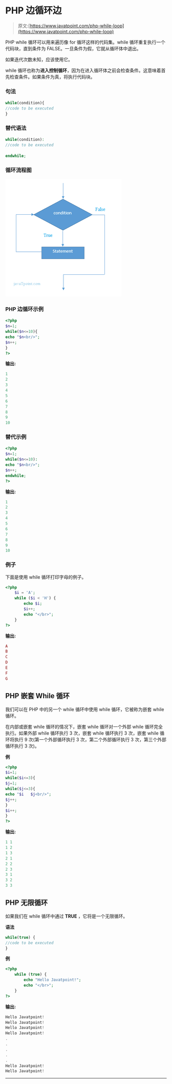# PHP 边循环边

> 原文:[https://www.javatpoint.com/php-while-loop](https://www.javatpoint.com/php-while-loop)

PHP while 循环可以用来遍历像 for 循环这样的代码集。while 循环重复执行一个代码块，直到条件为 FALSE。一旦条件为假，它就从循环体中退出。

如果迭代次数未知，应该使用它。

while 循环也称为**进入控制循环**，因为在进入循环体之前会检查条件。这意味着首先检查条件。如果条件为真，将执行代码块。

### 句法

```php
while(condition){
//code to be executed
}

```

### 替代语法

```php
while(condition):
//code to be executed

endwhile;

```

### 循环流程图

![flowchart of php while loop](img/c75a4e43ac6558f6ac1231146dee1680.png)

### PHP 边循环示例

```php
<?php  
$n=1;  
while($n<=10){  
echo "$n<br/>";  
$n++;  
}  
?>

```

**输出:**

```php
1
2
3
4
5
6
7
8
9
10

```

### 替代示例

```php
<?php  
$n=1;  
while($n<=10):  
echo "$n<br/>";  
$n++;  
endwhile;  
?>  

```

**输出:**

```php
1
2
3
4
5
6
7
8
9
10

```

### 例子

下面是使用 while 循环打印字母的例子。

```php
<?php
	$i = 'A';
	while ($i < 'H') {
		echo $i;
		$i++;
		echo "</br>";
	}
?>

```

**输出:**

```php
A
B
C
D
E
F
G

```

## PHP 嵌套 While 循环

我们可以在 PHP 中的另一个 while 循环中使用 while 循环，它被称为嵌套 while 循环。

在内部或嵌套 while 循环的情况下，嵌套 while 循环对一个外部 while 循环完全执行。如果外部 while 循环执行 3 次，嵌套 while 循环执行 3 次，嵌套 while 循环将执行 9 次(第一个外部循环执行 3 次，第二个外部循环执行 3 次，第三个外部循环执行 3 次)。

**例**

```php
<?php  
$i=1;  
while($i<=3){  
$j=1;  
while($j<=3){  
echo "$i   $j<br/>";  
$j++;  
}  
$i++;  
}  
?>  

```

**输出:**

```php
1 1
1 2
1 3
2 1
2 2
2 3
3 1
3 2
3 3

```

## PHP 无限循环

如果我们在 while 循环中通过 **TRUE** ，它将是一个无限循环。

**语法**

```php
while(true) {  
//code to be executed  
}  

```

**例**

```php
<?php
	while (true) {
		echo "Hello Javatpoint!";
		echo "</br>";
	}
?>

```

**输出:**

```php
Hello Javatpoint!
Hello Javatpoint!
Hello Javatpoint!
Hello Javatpoint!
.
.
.
.
.
Hello Javatpoint!
Hello Javatpoint!

```

* * *